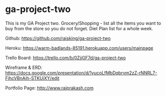 # ga-project-two

This is my GA Project two.
Grocery/Shopping - list all the items you want to buy from the store so you do not forget.
Diet Plan list for a whole week. 

Github: https://github.com/raisking/ga-project-two

Heroku: https://warm-badlands-85191.herokuapp.com/users/mainpage

Trello Board: https://trello.com/b/0ZjjGF7d/ga-project-two

Wireframe & ERD: https://docs.google.com/presentation/d/1yucoLfMbDqbrvm2zZ-rNNRL7-FjhcVBnAih-STKUiXY/edit

Portfolio Page: http://www.raiprakash.com
